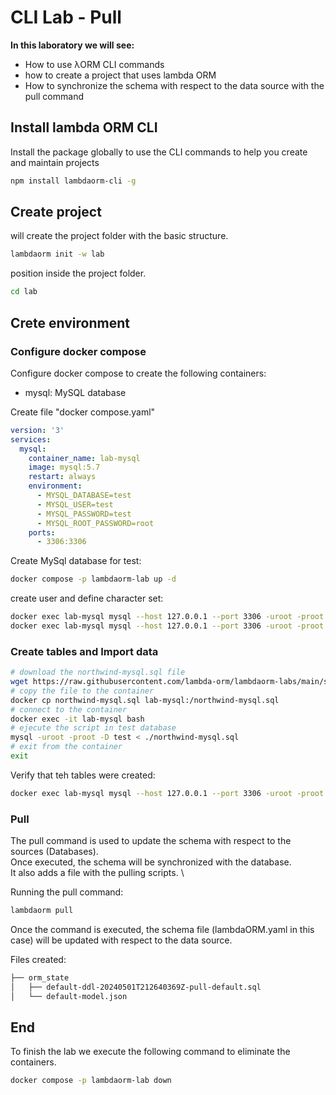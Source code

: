 # CLI Lab - Pull

**In this laboratory we will see:**

- How to use λORM CLI commands
- how to create a project that uses lambda ORM
- How to synchronize the schema with respect to the data source with the pull command

## Install lambda ORM CLI

Install the package globally to use the CLI commands to help you create and maintain projects

```sh
npm install lambdaorm-cli -g
```

## Create project

will create the project folder with the basic structure.

```sh
lambdaorm init -w lab
```

position inside the project folder.

```sh
cd lab
```

## Crete environment

### Configure docker compose

Configure docker compose to create the following containers:

- mysql: MySQL database

Create file "docker compose.yaml"

```yaml
version: '3'
services:
  mysql:
    container_name: lab-mysql
    image: mysql:5.7
    restart: always
    environment:
      - MYSQL_DATABASE=test
      - MYSQL_USER=test
      - MYSQL_PASSWORD=test
      - MYSQL_ROOT_PASSWORD=root
    ports:
      - 3306:3306
```

Create MySql database for test:

```sh
docker compose -p lambdaorm-lab up -d
```

create user and define character set:

```sh
docker exec lab-mysql mysql --host 127.0.0.1 --port 3306 -uroot -proot -e "ALTER DATABASE test CHARACTER SET utf8 COLLATE utf8_general_ci;"
docker exec lab-mysql mysql --host 127.0.0.1 --port 3306 -uroot -proot -e "GRANT ALL ON *.* TO 'test'@'%' with grant option; FLUSH PRIVILEGES;"
```

### Create tables and Import data

```sh
# download the northwind-mysql.sql file
wget https://raw.githubusercontent.com/lambda-orm/lambdaorm-labs/main/source/northwind/northwind-mysql.sql
# copy the file to the container
docker cp northwind-mysql.sql lab-mysql:/northwind-mysql.sql
# connect to the container
docker exec -it lab-mysql bash
# ejecute the script in test database
mysql -uroot -proot -D test < ./northwind-mysql.sql
# exit from the container
exit
```

Verify that teh tables were created:

```sh
docker exec lab-mysql mysql --host 127.0.0.1 --port 3306 -uroot -proot -e "use test;show tables;"
```

### Pull

The pull command is used to update the schema with respect to the sources (Databases). \
Once executed, the schema will be synchronized with the database. \
It also adds a file with the pulling scripts. \

Running the pull command:

```sh
lambdaorm pull
```

Once the command is executed, the schema file (lambdaORM.yaml in this case) will be updated with respect to the data source.

Files created:

```sh
├── orm_state
│   ├── default-ddl-20240501T212640369Z-pull-default.sql
│   └── default-model.json
```

## End

To finish the lab we execute the following command to eliminate the containers.

```sh
docker compose -p lambdaorm-lab down
```
